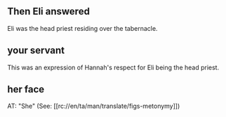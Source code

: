 ## Then Eli answered ##

Eli was the head priest residing over the tabernacle.

## your servant ##

This was an expression of Hannah's respect for Eli being the head priest.

## her face ##

AT: "She" (See: [[rc://en/ta/man/translate/figs-metonymy]])